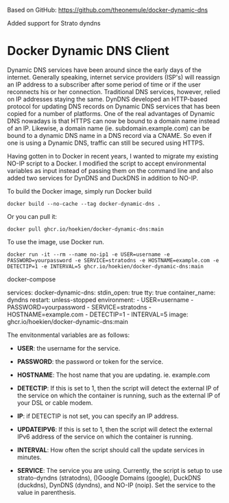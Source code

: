 Based on GitHub: https://github.com/theonemule/docker-dynamic-dns

Added support for Strato dyndns

Docker Dynamic DNS Client
=====

Dynamic DNS services have been around since the early days of the internet. Generally speaking, internet service providers (ISP's) will reassign an IP address to a subscriber after some period of time or if the user reconnects his or her connection. Traditional DNS services, however, relied on IP addresses staying the same. DynDNS developed an HTTP-based protocol for updating DNS records on Dynamic DNS services that has been copied for a number of platforms.  One of the real advantages of Dynamic DNS nowadays is that HTTPS can now be bound to a domain name instead of an IP. Likewise, a domain name (ie. subdomain.example.com) can be bound to a dynamic DNS name in a DNS record via a CNAME. So even if one is using a Dynamic DNS, traffic can still be secured using HTTPS.

Having gotten in to Docker in recent years, I wanted to migrate my existing NO-IP script to a Docker. I modified the script to accept environmental variables as input instead of passing them on the command line and also added two services for DynDNS and DuckDNS in addition to NO-IP.

To build the Docker image, simply run Docker build

```
docker build --no-cache --tag docker-dynamic-dns .
```

Or you can pull it:

```
docker pull ghcr.io/hoekien/docker-dynamic-dns:main
```

To use the image, use Docker run.

```
docker run -it --rm --name no-ip1 -e USER=username -e PASSWORD=yourpassword -e SERVICE=stratodns -e HOSTNAME=example.com -e DETECTIP=1 -e INTERVAL=5 ghcr.io/hoekien/docker-dynamic-dns:main
```
docker-compose

services:
    docker-dynamic-dns:
        stdin_open: true
        tty: true
        container_name: dyndns
        restart: unless-stopped
        environment:
            - USER=username
            - PASSWORD=yourpassword
            - SERVICE=stratodns
            - HOSTNAME=example.com
            - DETECTIP=1
            - INTERVAL=5
        image: ghcr.io/hoekien/docker-dynamic-dns:main


The envitonmental variables are as follows:

* **USER**: the username for the service.

* **PASSWORD**: the password or token for the service.

* **HOSTNAME**: The host name that you are updating. ie. example.com

* **DETECTIP**: If this is set to 1, then the script will detect the external IP of the service on which the container is running, such as the external IP of your DSL or cable modem.

* **IP**: if DETECTIP is not set, you can specify an IP address.

* **UPDATEIPV6**: If this is set to 1, then the script will detect the external IPv6 address of the service on which the container is running.

* **INTERVAL**: How often the script should call the update services in minutes.

* **SERVICE**: The service you are using. Currently, the script is setup to use strato-dyndns (stratodns), ()Google Domains (google), DuckDNS (duckdns), DynDNS (dyndns), and NO-IP (noip). Set the service to the value in parenthesis.
